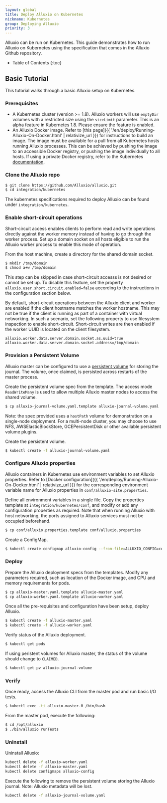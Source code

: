 ```yaml
---
layout: global
title: Deploy Alluxio on Kubernetes
nickname: Kubernetes
group: Deploying Alluxio
priority: 3
---
```


Alluxio can be run on Kubernetes. This guide demonstrates how to run Alluxio
on Kubernetes using the specification that comes in the Alluxio Github repository.

* Table of Contents
{:toc}

## Basic Tutorial

This tutorial walks through a basic Alluxio setup on Kubernetes.

### Prerequisites

- A Kubernetes cluster (version >= 1.8). Alluxio workers will use `emptyDir` volumes with a
restricted size using the `sizeLimit` parameter. This is an alpha feature in Kubernetes 1.8.
Please ensure the feature is enabled.
- An Alluxio Docker image. Refer to
[this page]({{ '/en/deploy/Running-Alluxio-On-Docker.html' | relativize_url }}) for instructions to
build an image. The image must be
available for a pull from all Kubernetes hosts running Alluxio processes. This can be achieved by
pushing the image to an accessible Docker registry, or pushing the image individually to all hosts.
If using a private Docker registry, refer to the Kubernetes
[documentation](https://kubernetes.io/docs/tasks/configure-pod-container/pull-image-private-registry/).

### Clone the Alluxio repo

```bash
$ git clone https://github.com/Alluxio/alluxio.git
$ cd integration/kubernetes
```

The kubernetes specifications required to deploy Alluxio can be found under `integration/kubernetes`.

### Enable short-circuit operations

Short-circuit access enables clients to perform read and write operations directly against the
worker memory instead of having to go through the worker process. Set up a domain socket on all hosts
eligible to run the Alluxio worker process to enable this mode of operation.

From the host machine, create a directory for the shared domain socket.
```bash
$ mkdir /tmp/domain
$ chmod a+w /tmp/domain
```

This step can be skipped in case short-circuit accesss is not desired or cannot be set up. To disable
this feature, set the property `alluxio.user.short.circuit.enabled=false` according to the instructions
in the configuration section below.

By default, short-circuit operations between the Alluxio client and worker are enabled if the client
hostname matches the worker hostname. This may not be true if the client is running as part of a container
with virtual networking. In such a scenario, set the following property to use filesystem inspection
to enable short-circuit. Short-circuit writes are then enabled if the worker UUID is located on the client
filesystem.
```properties
alluxio.worker.data.server.domain.socket.as.uuid=true
alluxio.worker.data.server.domain.socket.address=/tmp/domain
```

### Provision a Persistent Volume

Alluxio master can be configured to use a [persistent volume](https://kubernetes.io/docs/concepts/storage/persistent-volumes/)
for storing the journal. The volume, once claimed, is persisted across restarts of the master process.

Create the persistent volume spec from the template. The access mode `ReadWriteMany` is used to allow
multiple Alluxio master nodes to access the shared volume.

```bash
$ cp alluxio-journal-volume.yaml.template alluxio-journal-volume.yaml
```

Note: the spec provided uses a `hostPath` volume for demonstration on a single-node deployment. For a
multi-node cluster, you may choose to use NFS, AWSElasticBlockStore, GCEPersistentDisk or other available
persistent volume plugins.

Create the persistent volume.
```bash
$ kubectl create -f alluxio-journal-volume.yaml
```

### Configure Alluxio properties
Alluxio containers in Kubernetes use environment variables to set Alluxio properties. Refer to
[Docker configuration]({{ '/en/deploy/Running-Alluxio-On-Docker.html' | relativize_url }}) for the
corresponding environment variable name for Alluxio properties in `conf/alluxio-site.properties`.

Define all environment variables in a single file. Copy the properties template at
`integration/kubernetes/conf`, and modify or add any configuration properties as required.
Note that when running Alluxio with host networking, the ports assigned to Alluxio services must
not be occupied beforehand.
```bash
$ cp conf/alluxio.properties.template conf/alluxio.properties
```

Create a ConfigMap.
```bash
$ kubectl create configmap alluxio-config --from-file=ALLUXIO_CONFIG=conf/alluxio.properties
```

### Deploy

Prepare the Alluxio deployment specs from the templates. Modify any parameters required, such as
location of the Docker image, and CPU and memory requirements for pods.
```bash
$ cp alluxio-master.yaml.template alluxio-master.yaml
$ cp alluxio-worker.yaml.template alluxio-worker.yaml
```

Once all the pre-requisites and configuration have been setup, deploy Alluxio.
```bash
$ kubectl create -f alluxio-master.yaml
$ kubectl create -f alluxio-worker.yaml
```

Verify status of the Alluxio deployment.
```bash
$ kubectl get pods
```

If using peristent volumes for Alluxio master, the status of the volume should change to `CLAIMED`.
```bash
$ kubectl get pv alluxio-journal-volume
```

### Verify

Once ready, access the Alluxio CLI from the master pod and run basic I/O tests.
```bash
$ kubectl exec -ti alluxio-master-0 /bin/bash
```

From the master pod, execute the following:
```bash
$ cd /opt/alluxio
$ ./bin/alluxio runTests
```

### Uninstall

Uninstall Alluxio:
```bash
kubectl delete -f alluxio-worker.yaml
kubectl delete -f alluxio-master.yaml
kubectl delete configmaps alluxio-config
```

Execute the following to remove the persistent volume storing the Alluxio journal. Note: Alluxio metadata
will be lost.
```bash
kubectl delete -f alluxio-journal-volume.yaml
```

